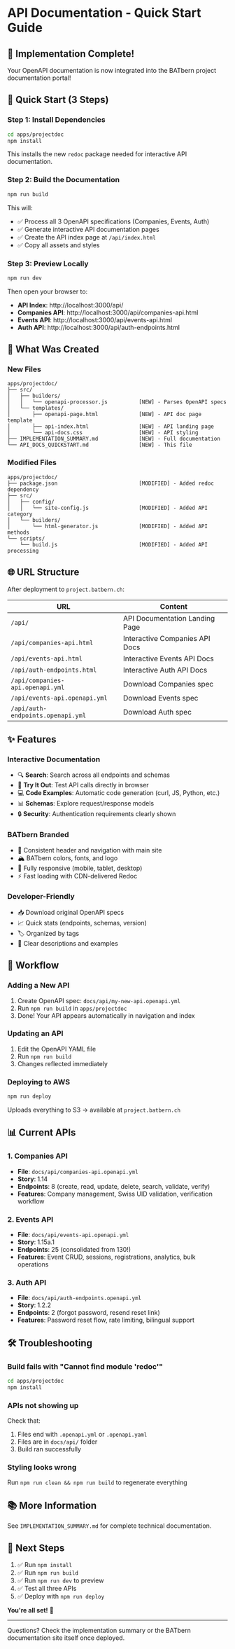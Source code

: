 # API Documentation - Quick Start Guide

## 🎉 Implementation Complete!

Your OpenAPI documentation is now integrated into the BATbern project documentation portal!

## 🚀 Quick Start (3 Steps)

### Step 1: Install Dependencies

```bash
cd apps/projectdoc
npm install
```

This installs the new `redoc` package needed for interactive API documentation.

### Step 2: Build the Documentation

```bash
npm run build
```

This will:
- ✅ Process all 3 OpenAPI specifications (Companies, Events, Auth)
- ✅ Generate interactive API documentation pages
- ✅ Create the API index page at `/api/index.html`
- ✅ Copy all assets and styles

### Step 3: Preview Locally

```bash
npm run dev
```

Then open your browser to:
- **API Index**: http://localhost:3000/api/
- **Companies API**: http://localhost:3000/api/companies-api.html
- **Events API**: http://localhost:3000/api/events-api.html
- **Auth API**: http://localhost:3000/api/auth-endpoints.html

## 📁 What Was Created

### New Files
```
apps/projectdoc/
├── src/
│   ├── builders/
│   │   └── openapi-processor.js          [NEW] - Parses OpenAPI specs
│   └── templates/
│       ├── openapi-page.html             [NEW] - API doc page template
│       ├── api-index.html                [NEW] - API landing page
│       └── api-docs.css                  [NEW] - API styling
├── IMPLEMENTATION_SUMMARY.md             [NEW] - Full documentation
└── API_DOCS_QUICKSTART.md                [NEW] - This file
```

### Modified Files
```
apps/projectdoc/
├── package.json                          [MODIFIED] - Added redoc dependency
├── src/
│   ├── config/
│   │   └── site-config.js                [MODIFIED] - Added API category
│   └── builders/
│       └── html-generator.js             [MODIFIED] - Added API methods
└── scripts/
    └── build.js                          [MODIFIED] - Added API processing
```

## 🌐 URL Structure

After deployment to `project.batbern.ch`:

| URL | Content |
|-----|---------|
| `/api/` | API Documentation Landing Page |
| `/api/companies-api.html` | Interactive Companies API Docs |
| `/api/events-api.html` | Interactive Events API Docs |
| `/api/auth-endpoints.html` | Interactive Auth API Docs |
| `/api/companies-api.openapi.yml` | Download Companies spec |
| `/api/events-api.openapi.yml` | Download Events spec |
| `/api/auth-endpoints.openapi.yml` | Download Auth spec |

## ✨ Features

### Interactive Documentation
- 🔍 **Search**: Search across all endpoints and schemas
- 📝 **Try It Out**: Test API calls directly in browser
- 💻 **Code Examples**: Automatic code generation (curl, JS, Python, etc.)
- 📊 **Schemas**: Explore request/response models
- 🔒 **Security**: Authentication requirements clearly shown

### BATbern Branded
- 🎨 Consistent header and navigation with main site
- 🏔️ BATbern colors, fonts, and logo
- 📱 Fully responsive (mobile, tablet, desktop)
- ⚡ Fast loading with CDN-delivered Redoc

### Developer-Friendly
- 📥 Download original OpenAPI specs
- 📈 Quick stats (endpoints, schemas, version)
- 🏷️ Organized by tags
- 📖 Clear descriptions and examples

## 🔄 Workflow

### Adding a New API

1. Create OpenAPI spec: `docs/api/my-new-api.openapi.yml`
2. Run `npm run build` in `apps/projectdoc`
3. Done! Your API appears automatically in navigation and index

### Updating an API

1. Edit the OpenAPI YAML file
2. Run `npm run build`
3. Changes reflected immediately

### Deploying to AWS

```bash
npm run deploy
```

Uploads everything to S3 → available at `project.batbern.ch`

## 📊 Current APIs

### 1. Companies API
- **File**: `docs/api/companies-api.openapi.yml`
- **Story**: 1.14
- **Endpoints**: 8 (create, read, update, delete, search, validate, verify)
- **Features**: Company management, Swiss UID validation, verification workflow

### 2. Events API
- **File**: `docs/api/events-api.openapi.yml`
- **Story**: 1.15a.1
- **Endpoints**: 25 (consolidated from 130!)
- **Features**: Event CRUD, sessions, registrations, analytics, bulk operations

### 3. Auth API
- **File**: `docs/api/auth-endpoints.openapi.yml`
- **Story**: 1.2.2
- **Endpoints**: 2 (forgot password, resend reset link)
- **Features**: Password reset flow, rate limiting, bilingual support

## 🛠️ Troubleshooting

### Build fails with "Cannot find module 'redoc'"
```bash
cd apps/projectdoc
npm install
```

### APIs not showing up
Check that:
1. Files end with `.openapi.yml` or `.openapi.yaml`
2. Files are in `docs/api/` folder
3. Build ran successfully

### Styling looks wrong
Run `npm run clean && npm run build` to regenerate everything

## 📚 More Information

See `IMPLEMENTATION_SUMMARY.md` for complete technical documentation.

## 🎯 Next Steps

1. ✅ Run `npm install`
2. ✅ Run `npm run build`
3. ✅ Run `npm run dev` to preview
4. ✅ Test all three APIs
5. ✅ Deploy with `npm run deploy`

**You're all set!** 🚀

---

Questions? Check the implementation summary or the BATbern documentation site itself once deployed.
